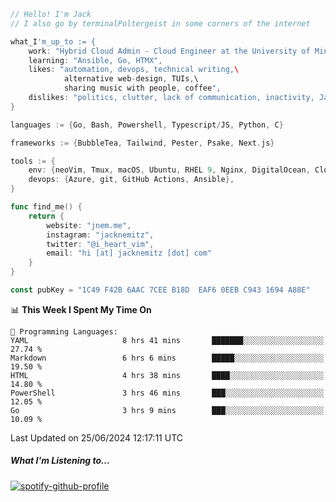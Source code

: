```go
// Hello! I'm Jack
// I also go by terminalPoltergeist in some corners of the internet

what_I'm_up_to := {
    work: "Hybrid Cloud Admin - Cloud Engineer at the University of Minnesota",
    learning: "Ansible, Go, HTMX",
    likes: "automation, devops, technical writing,\
            alternative web-design, TUIs,\
            sharing music with people, coffee",
    dislikes: "politics, clutter, lack of communication, inactivity, Java",
}

languages := {Go, Bash, Powershell, Typescript/JS, Python, C}

frameworks := {BubbleTea, Tailwind, Pester, Psake, Next.js}

tools := {
    env: {neoVim, Tmux, macOS, Ubuntu, RHEL 9, Nginx, DigitalOcean, Cloudflare},
    devops: {Azure, git, GitHub Actions, Ansible},
}

func find_me() {
    return {
        website: "jnem.me",
        instagram: "jacknemitz",
        twitter: "@i_heart_vim",
        email: "hi [at] jacknemitz [dot] com"
    }
}

const pubKey = "1C49 F42B 6AAC 7CEE B18D  EAF6 0EEB C943 1694 A88E"
```

<!--START_SECTION:waka-->
📊 **This Week I Spent My Time On** 

```text
💬 Programming Languages: 
YAML                     8 hrs 41 mins       ███████░░░░░░░░░░░░░░░░░░   27.74 % 
Markdown                 6 hrs 6 mins        █████░░░░░░░░░░░░░░░░░░░░   19.50 % 
HTML                     4 hrs 38 mins       ████░░░░░░░░░░░░░░░░░░░░░   14.80 % 
PowerShell               3 hrs 46 mins       ███░░░░░░░░░░░░░░░░░░░░░░   12.05 % 
Go                       3 hrs 9 mins        ███░░░░░░░░░░░░░░░░░░░░░░   10.09 % 
```


 Last Updated on 25/06/2024 12:17:11 UTC
<!--END_SECTION:waka-->

##### What I'm Listening to...

[![spotify-github-profile](https://spotify-github-profile.vercel.app/api/view?uid=jack.nemitz&cover_image=true&show_offline=true&bar_color=53b14f&bar_color_cover=false&background_color=121212FF)](https://spotify-github-profile.vercel.app/api/view?uid=jack.nemitz&redirect=true)
